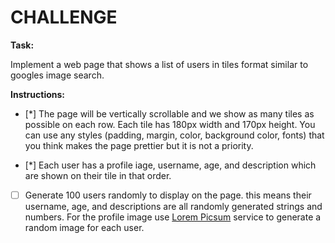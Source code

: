 # CHALLENGE

**Task:**

Implement a web page that shows a list of users in tiles format similar to googles image search.

**Instructions:**

- [*] The page will be vertically scrollable and we show as many tiles as possible on each row. Each tile has 180px width and 170px height. You can use any styles (padding, margin, color, background color, fonts) that you think makes the page prettier but it is not a priority.

- [*] Each user has a profile iage, username, age, and description which are shown on their tile in that order.

- [ ] Generate 100 users randomly to display on the page. this means their username, age, and descriptions are all randomly generated strings and numbers. For the profile image use [Lorem Picsum](https://picsum.photos/) service to generate a random image for each user.
